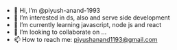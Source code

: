 - 👋 Hi, I’m @piyush-anand-1993
- 👀 I’m interested in ds, also and serve side development
- 🌱 I’m currently learning javascript, node js and react
- 💞️ I’m looking to collaborate on ...
- 📫 How to reach me: piyushanand1193@gmail.com

<!---
piyush-anand-1993/piyush-anand-1993 is a ✨ special ✨ repository because its `README.md` (this file) appears on your GitHub profile.
You can click the Preview link to take a look at your changes.
--->
